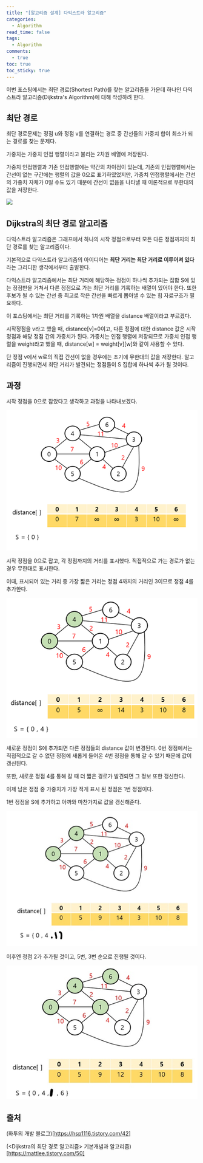 ```yaml
---
title: "[알고리즘 설계] 다익스트라 알고리즘"
categories:
  - Algorithm
read_time: false
tags:
  - Algorithm
comments:
  - true
toc: true
toc_sticky: true
---
```

이번 포스팅에서는 최단 경로(Shortest Path)를 찾는 알고리즘들 가운데 하나인 다익스트라 알고리즘(Dijkstra's Algorithm)에 대해 작성하려 한다.

## 최단 경로
최단 경로문제는 정점 u와 정점 v를 연결하는 경로 중 간선들의 가중치 합이 최소가 되는 경로를 찾는 문제다.

가중치는 가중치 인접 행렬이라고 불리는 2차원 배열에 저장된다.

가중치 인접행렬과 기존 인접행렬에는 약간의 차이점이 있는데, 기존의 인접행렬에서는 간선이 없는 구간에는 행렬의 값을 0으로 표기하였었지만, 가중치 인접행렬에서는 간선의 가중치 자체가 0일 수도 있기 때문에 간선이 없음을 나타낼 때 이론적으로 무한대의 값을 저장한다. 

![](/assets/img/Algorithm/20200214_adjarr.png)

## Dijkstra의 최단 경로 알고리즘
다익스트라 알고리즘은 그래프에서 하나의 시작 정점으로부터 모든 다른 정점까지의 최단 경로를 찾는 알고리즘이다.

기본적으로 다익스트라 알고리즘의 아이디어는 __최단 거리는 최단 거리로 이루어져 있다__ 라는 그리디한 생각에서부터 출발한다.

다익스트라 알고리즘에서는 최단 거리에 해당하는 정점이 하나씩 추가되는 집합 S에 있는 정점만을 거쳐서 다른 정점으로 가는 최단 거리를 기록하는 배열이 있어야 한다. 또한 후보가 될 수 있는 간선 중 최고로 작은 간선을 빠르게 뽑아낼 수 있는 힙 자료구조가 필요하다.

이 포스팅에서는 최단 거리를 기록하는 1차원 배열을 distance 배열이라고 부르겠다.

시작정점을 v라고 했을 때, distance[v]=0이고, 다른 정점에 대한 distance 값은 시작 정점과 해당 정점 간의 가중치가 된다. 가중치는 인접 행렬에 저장되므로 가중치 인접 행렬을 weight라고 했을 때, distance[w] = weight[v][w]와 같이 사용할 수 있다.

단 정점 v에서 w로의 직접 간선이 없을 경우에는 초기에 무한대의 값을 저장한다. 알고리즘이 진행되면서 최단 거리가 발견되는 정점들이 S 집합에 하나씩 추가 될 것이다.

## 과정

시작 정점을 0으로 잡았다고 생각하고 과정을 나타내보겠다.

![](/assets/img/Algorithm/20200214_origin.png)

시작 정점을 0으로 잡고, 각 정점까지의 거리를 표시했다. 직접적으로 가는 경로가 없는 경우 무한대로 표시한다.

이때, 표시되어 있는 거리 중 가장 짧은 거리는 정점 4까지의 거리인 3이므로 정점 4를 추가한다.

![](/assets/img/Algorithm/20200214_lev1.png)

새로운 정점이 S에 추가되면 다른 정점들의 distance 값이 변경된다. 0번 정점에서는 직접적으로 갈 수 없던 정점에 새롭게 들어온 4번 정점을 통해 갈 수 있기 때문에 값이 갱신된다. 

또한, 새로운 정점 4를 통해 갈 때 더 짧은 경로가 발견되면 그 정보 또한 갱신한다.

이제 남은 정점 중 가중치가 가장 적게 표시 된 정점은 1번 정점이다.

1번 정점을 S에 추가하고 아까와 마찬가지로 값을 갱신해준다.

![](/assets/img/Algorithm/20200214_lev2.png)

이후엔 정점 2가 추가될 것이고, 5번, 3번 순으로 진행될 것이다.

![](/assets/img/Algorithm/20200214_lev3.jpg)

## 출처
(화투의 개발 블로그)[https://hsp1116.tistory.com/42]

(<Dijkstra의 최단 경로 알고리즘> 기본개념과 알고리즘)[https://mattlee.tistory.com/50]
